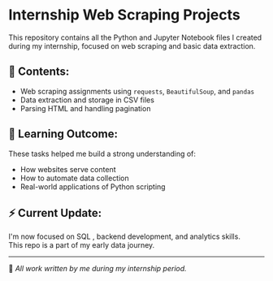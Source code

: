 # Internship Web Scraping Projects

This repository contains all the Python and Jupyter Notebook files I created during my internship, focused on web scraping and basic data extraction.

## 📂 Contents:
- Web scraping assignments using `requests`, `BeautifulSoup`, and `pandas`
- Data extraction and storage in CSV files
- Parsing HTML and handling pagination

## 🧠 Learning Outcome:
These tasks helped me build a strong understanding of:
- How websites serve content
- How to automate data collection
- Real-world applications of Python scripting

## ⚡ Current Update:
I'm now focused on SQL , backend development, and analytics skills.  
This repo is a part of my early data journey.

---

📌 *All work written by me during my internship period.*
